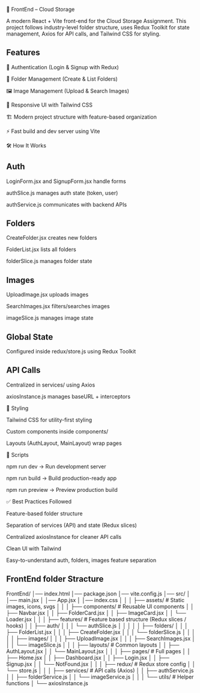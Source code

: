 📂 FrontEnd – Cloud Storage

A modern React + Vite front-end for the Cloud Storage Assignment.
This project follows industry-level folder structure, uses Redux Toolkit for state management, Axios for API calls, and Tailwind CSS for styling.

## Features

🔐 Authentication (Login & Signup with Redux)

📁 Folder Management (Create & List Folders)

🖼️ Image Management (Upload & Search Images)

🎨 Responsive UI with Tailwind CSS

🏗️ Modern project structure with feature-based organization

⚡ Fast build and dev server using Vite

🛠️ How It Works

## Auth

LoginForm.jsx and SignupForm.jsx handle forms

authSlice.js manages auth state (token, user)

authService.js communicates with backend APIs

## Folders

CreateFolder.jsx creates new folders

FolderList.jsx lists all folders

folderSlice.js manages folder state

## Images

UploadImage.jsx uploads images

SearchImages.jsx filters/searches images

imageSlice.js manages image state

## Global State

Configured inside redux/store.js using Redux Toolkit

## API Calls

Centralized in services/ using Axios

axiosInstance.js manages baseURL + interceptors

🎨 Styling

Tailwind CSS for utility-first styling

Custom components inside components/

Layouts (AuthLayout, MainLayout) wrap pages

🔑 Scripts

npm run dev → Run development server

npm run build → Build production-ready app

npm run preview → Preview production build

✅ Best Practices Followed

Feature-based folder structure

Separation of services (API) and state (Redux slices)

Centralized axiosInstance for cleaner API calls

Clean UI with Tailwind

Easy-to-understand auth, folders, images feature separation

## FrontEnd folder Stracture

FrontEnd/
│── index.html
│── package.json
│── vite.config.js
│── src/
│ │── main.jsx
│ │── App.jsx
│ │── index.css
│ │
│ ├── assets/ # Static images, icons, svgs
│ │
│ ├── components/ # Reusable UI components
│ │ ├── Navbar.jsx
│ │ ├── FolderCard.jsx
│ │ ├── ImageCard.jsx
│ │ └── Loader.jsx
│ │
│ ├── features/ # Feature based structure (Redux slices / hooks)
│ │ ├── auth/
│ │ │ └── authSlice.js
│ │ │
│ │ ├── folders/
│ │ │ ├── FolderList.jsx
│ │ │ ├── CreateFolder.jsx
│ │ │ └── folderSlice.js
│ │ │
│ │ ├── images/
│ │ │ ├── UploadImage.jsx
│ │ │ ├── SearchImages.jsx
│ │ │ └── imageSlice.js
│ │
│ ├── layouts/ # Common layouts
│ │ ├── AuthLayout.jsx
│ │ └── MainLayout.jsx
│ │
│ ├── pages/ # Full pages
│ │ ├── Home.jsx
│ │ ├── Dashboard.jsx
│ │ ├── Login.jsx
│ │ ├── Signup.jsx
│ │ └── NotFound.jsx
│ │
│ ├── redux/ # Redux store config
│ │ └── store.js
│ │
│ ├── services/ # API calls (Axios)
│ │ ├── authService.js
│ │ ├── folderService.js
│ │ └── imageService.js
│ │
│ └── utils/ # Helper functions
│ └── axiosInstance.js
